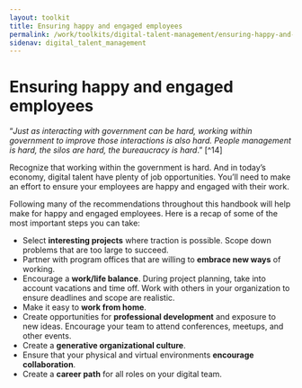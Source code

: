 ```yaml
---
layout: toolkit
title: Ensuring happy and engaged employees
permalink: /work/toolkits/digital-talent-management/ensuring-happy-and-engaged-employees/
sidenav: digital_talent_management
---
```


Ensuring happy and engaged employees
====================================

“*Just as interacting with government can be hard, working within
government to improve those interactions is also hard. People management
is hard, the silos are hard, the bureaucracy is hard*.” [^14]

Recognize that working within the government is hard. And in today’s
economy, digital talent have plenty of job opportunities. You’ll need to
make an effort to ensure your employees are happy and engaged with their
work.

Following many of the recommendations throughout this handbook will help
make for happy and engaged employees. Here is a recap of some of the
most important steps you can take:

-   Select **interesting projects** where traction is possible. Scope
    down problems that are too large to succeed.
-   Partner with program offices that are willing to **embrace new
    ways** of working.
-   Encourage a **work/life balance**. During project planning, take
    into account vacations and time off. Work with others in your
    organization to ensure deadlines and scope are realistic.
-   Make it easy to **work from home**.
-   Create opportunities for **professional development** and exposure
    to new ideas. Encourage your team to attend conferences, meetups,
    and other events.
-   Create a **generative organizational culture**.
-   Ensure that your physical and virtual environments **encourage
    collaboration**.
-   Create a **career path** for all roles on your digital team.
